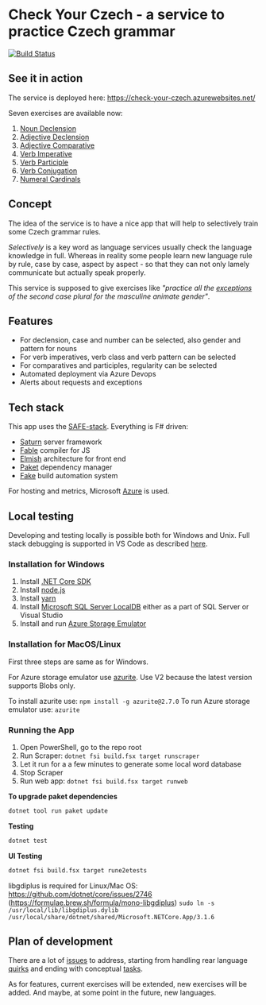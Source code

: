 # Check Your Czech - a service to practice Czech grammar

[![Build Status](https://psfinaki.visualstudio.com/Check%20Your%20Czech/_apis/build/status/Check%20Your%20Czech%20X?branchName=master)](https://psfinaki.visualstudio.com/Check%20Your%20Czech/_build/latest?definitionId=2&branchName=master)

## See it in action

The service is deployed here: https://check-your-czech.azurewebsites.net/

Seven exercises are available now:
1. [Noun Declension](https://check-your-czech.azurewebsites.net/#nouns-declension)
2. [Adjective Declension](https://check-your-czech.azurewebsites.net/#adjectives-declension)
3. [Adjective Comparative](https://check-your-czech.azurewebsites.net/#adjecitves-comparatives)
4. [Verb Imperative](https://check-your-czech.azurewebsites.net/#verbs-imperatives)
5. [Verb Participle](https://check-your-czech.azurewebsites.net/#verbs-participles)
6. [Verb Conjugation](https://check-your-czech.azurewebsites.net/#verbs-conjugation)
7. [Numeral Cardinals](https://check-your-czech.azurewebsites.net/#numerals-cardinals)

## Concept

The idea of the service is to have a nice app that will help to selectively train some Czech grammar rules. 

*Selectively* is a key word as language services usually check the language knowledge in full. Whereas in reality some people learn new language rule by rule, case by case, aspect by aspect - so that they can not only lamely communicate but actually speak properly.

This service is supposed to give exercises like *"practice all the [exceptions](http://prirucka.ujc.cas.cz/?id=227) of the second case plural for the masculine animate gender"*.

## Features

- For declension, case and number can be selected, also gender and pattern for nouns
- For verb imperatives, verb class and verb pattern can be selected
- For comparatives and participles, regularity can be selected
- Automated deployment via Azure Devops
- Alerts about requests and exceptions

## Tech stack

This app uses the [SAFE-stack](https://safe-stack.github.io/). Everything is F# driven: 
- [Saturn](https://saturnframework.org/docs/) server framework
- [Fable](https://fable.io/) compiler for JS
- [Elmish](https://elmish.github.io/elmish/) architecture for front end
- [Paket](https://fsprojects.github.io/Paket/) dependency manager
- [Fake](https://fake.build/) build automation system

For hosting and metrics, Microsoft [Azure](https://azure.microsoft.com/en-us/) is used.

## Local testing

Developing and testing locally is possible both for Windows and Unix. Full stack debugging is supported in VS Code as described [here](https://safe-stack.github.io/docs/feature-debugging/).

### Installation for Windows
1. Install [.NET Core SDK](https://dotnet.microsoft.com/download)
2. Install [node.js](https://nodejs.org/)
3. Install [yarn](https://yarnpkg.com/en/)
4. Install [Microsoft SQL Server LocalDB](https://docs.microsoft.com/en-us/sql/database-engine/configure-windows/sql-server-2016-express-localdb?view=sql-server-2017#try-it-out) either as a part of SQL Server or Visual Studio
5. Install and run [Azure Storage Emulator](https://go.microsoft.com/fwlink/?linkid=717179&clcid=0x409)

### Installation for MacOS/Linux
First three steps are same as for Windows.

For Azure storage emulator use [azurite](https://github.com/azure/azurite). Use V2 because the latest version supports Blobs only.

To install azurite use: `npm install -g azurite@2.7.0`
To run Azure storage emulator use: `azurite`

### Running the App
1. Open PowerShell, go to the repo root
2. Run Scraper: `dotnet fsi build.fsx target runscraper`
3. Let it run for a a few minutes to generate some local word database
4. Stop Scraper
5. Run web app: `dotnet fsi build.fsx target runweb`

**To upgrade paket dependencies**

```bash
dotnet tool run paket update
```

**Testing**

```bash
dotnet test
```

**UI Testing**
```bash
dotnet fsi build.fsx target rune2etests
```
libgdiplus is required for Linux/Mac OS: https://github.com/dotnet/core/issues/2746 (https://formulae.brew.sh/formula/mono-libgdiplus)
`sudo ln -s /usr/local/lib/libgdiplus.dylib /usr/local/share/dotnet/shared/Microsoft.NETCore.App/3.1.6`

## Plan of development

There are a lot of [issues](https://github.com/psfinaki/CheckYourCzech/issues) to address, starting from handling rear language [quirks](https://github.com/psfinaki/CheckYourCzech/issues/173) and ending with conceptual [tasks](https://github.com/psfinaki/CheckYourCzech/issues/153). 

As for features, current exercises will be extended, new exercises will be added. 
And maybe, at some point in the future, new languages.
 
